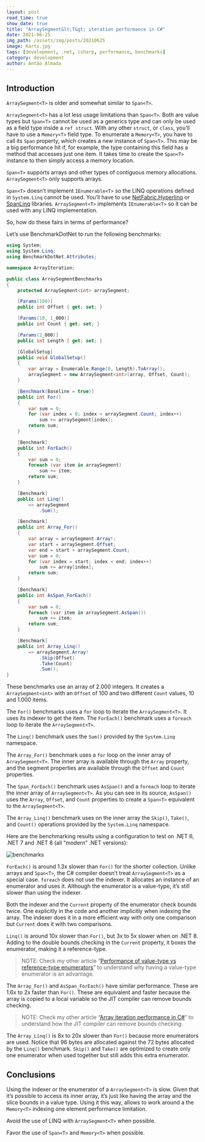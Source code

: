 ```yaml
---
layout: post
read_time: true
show_date: true
title: "ArraySegment&lt;T&gt; iteration performance in C#"
date: 2021-06-25
img_path: /assets/img/posts/20210625
image: Karts.jpg
tags: [development, .net, csharp, performance, benchmarks]
category: development
author: Antão Almada
---
```


## Introduction

`ArraySegment<T>` is older and somewhat similar to `Span<T>`.

`ArraySegment<T>` has a lot less usage limitations than `Span<T>`. Both are value types but `Span<T>` cannot be used as a generics type and can only be used as a field type inside a `ref struct`. With any other `struct`, or `class`, you’ll have to use a `Memory<T>` field type. To enumerate a `Memory<T>`, you have to call its `Span` property, which creates a new instance of `Span<T>`. This may be a big performance hit if, for example, the type containing this field has a method that accesses just one item. It takes time to create the `Span<T>` instance to then simply access a memory location.

`Span<T>` supports arrays and other types of contiguous memory allocations. `ArraySegment<T>` only supports arrays.

`Span<T>` doesn’t implement `IEnumerable<T>` so the LINQ operations defined in `System.Linq` cannot be used. You’ll have to use [NetFabric.Hyperlinq](https://github.com/NetFabric/NetFabric.Hyperlinq) or [SpanLinq](https://github.com/YairHalberstadt/SpanLinq) libraries. `ArraySegment<T>` implements `IEnumerable<T>` so it can be used with any LINQ implementation.

So, how do these fairs in terms of performance?

Let’s use BenchmarkDotNet to run the following benchmarks:

```csharp
using System;
using System.Linq;
using BenchmarkDotNet.Attributes;

namespace ArrayIteration;

public class ArraySegmentBenchmarks
{
    protected ArraySegment<int> arraySegment;

    [Params(100)]
    public int Offset { get; set; }

    [Params(10, 1_000)]
    public int Count { get; set; }

    [Params(2_000)]
    public int Length { get; set; }

    [GlobalSetup]
    public void GlobalSetup()
    {
        var array = Enumerable.Range(0, Length).ToArray();
        arraySegment = new ArraySegment<int>(array, Offset, Count);
    }

    [Benchmark(Baseline = true)]
    public int For()
    {
        var sum = 0;
        for (var index = 0; index < arraySegment.Count; index++)
            sum += arraySegment[index];
        return sum;
    }

    [Benchmark]
    public int ForEach()
    {
        var sum = 0;
        foreach (var item in arraySegment)
            sum += item;
        return sum;
    }

    [Benchmark]
    public int Linq()
        => arraySegment
            .Sum();

    [Benchmark]
    public int Array_For()
    {
        var array = arraySegment.Array!;
        var start = arraySegment.Offset;
        var end = start + arraySegment.Count;
        var sum = 0;
        for (var index = start; index < end; index++)
            sum += array[index];
        return sum;
    }

    [Benchmark]
    public int AsSpan_ForEach()
    {
        var sum = 0;
        foreach (var item in arraySegment.AsSpan())
            sum += item;
        return sum;
    }

    [Benchmark]
    public int Array_Linq()
        => arraySegment.Array!
            .Skip(Offset)
            .Take(Count)
            .Sum();
}
```

These benchmarks use an array of 2.000 integers. It creates a `ArraySegment<int>` with an `Offset` of 100 and two different `Count` values, 10 and 1.000 items.

The `For()` benchmarks uses a `for` loop to iterate the `ArraySegment<T>`. It uses its indexer to get the item.
The `ForEach()` benchmark uses a `foreach` loop to iterate the `ArraySegment<T>`.

The `Linq()` benchmark uses the `Sum()` provided by the `System.Linq` namespace.

The `Array_For()` benchmark uses a `for` loop on the inner array of `ArraySegment<T>`. The inner array is available through the `Array` property, and the segment properties are available through the `Offset` and `Count` properties.

The `Span_ForEach()` benchmark uses `AsSpan()` and a `foreach` loop to iterate the inner array of `ArraySegment<T>`. As you can see in its source, `AsSpan()` uses the `Array`, `Offset`, and `Count` properties to create a `Span<T>` equivalent to the `ArraySegment<T>`.

The `Array_Linq()` benchmark uses on the inner array the `Skip()`, `Take()`, and `Count()` operations provided by the `System.Linq` namespace.

Here are the benchmarking results using a configuration to test on .NET 6, .NET 7 and .NET 8 (all “modern” .NET versions):

![benchmarks](Benchmarks.png)

`ForEach()` is around 1.3x slower than `For()` for the shorter collection. Unlike arrays and `Span<T>`, the C# compiler doesn’t treat `ArraySegment<T>` as a special case. `foreach` does not use the indexer. It allocates an instance of an enumerator and uses it. Although the enumerator is a value-type, it’s still slower than using the indexer.

Both the indexer and the `Current` property of the enumerator check bounds twice. One explicitly in the code and another implicitly when indexing the array. The indexer does it in a more efficient way with only one comparison but `Current` does it with two comparisons.

`Linq()` is around 10x slower than `For()`, but 3x to 5x slower when on .NET 8. Adding to the double bounds checking in the `Current` property, it boxes the enumerator, making it a reference-type.

> NOTE: Check my other article “[Performance of value-type vs reference-type enumerators](https://aalmada.github.io/Value-type-vs-reference-type-enumerables.html)” to understand why having a value-type enumerator is an advantage.

The `Array_For()` and `AsSpan_ForEach()` have similar performance. These are 1.6x to 2x faster than `For()`. These are equivalent and faster because the array is copied to a local variable so the JIT compiler can remove bounds checking.

> NOTE: Check my other article “[Array iteration performance in C#](https://aalmada.github.io/Array-iteration-performance-in-csharp.html)” to understand how the JIT compiler can remove bounds checking.

The `Array_Linq()` is 8x to 20x slower than `For()` because more enumerators are used. Notice that 96 bytes are allocated against the 72 bytes allocated by the `Linq()` benchmark. `Skip()` and `Take()` are optimized to create only one enumerator when used together but still adds this extra enumerator.

## Conclusions

Using the indexer or the enumerator of a `ArraySegment<T>` is slow. Given that it’s possible to access its inner array, it’s just like having the array and the slice bounds in a value type. Using it this way, allows to work around a the `Memory<T>` indexing one element performance limitation.

Avoid the use of LINQ with `ArraySegment<T>` when possible.

Favor the use of `Span<T>` and `Memory<T>` when possible.

